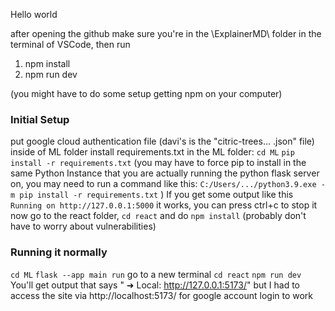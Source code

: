 Hello world

after opening the github make sure you're in the \ExplainerMD\ folder in the terminal of VSCode, then run
1. npm install 
2. npm run dev

(you might have to do some setup getting npm on your computer)


### Initial Setup
put google cloud authentication file (davi's is the "citric-trees... .json" file) inside of ML folder
install requirements.txt in the ML folder:
`cd ML`
`pip install -r requirements.txt`
(you may have to force pip to install in the same Python Instance that you are actually running the python flask server on, you may need to run a command like this:
`C:/Users/.../python3.9.exe -m pip install -r requirements.txt`
)
If you get some output like this `Running on http://127.0.0.1:5000` it works, you can press ctrl+c to stop it
now go to the react folder, `cd react` and do `npm install` (probably don't have to worry about vulnerabilities)

### Running it normally
`cd ML`
`flask --app main run`
go to a new terminal
`cd react`
`npm run dev`
You'll get output that says "  ➜  Local:   http://127.0.0.1:5173/" but I had to access the site via http://localhost:5173/ for google account login to work 